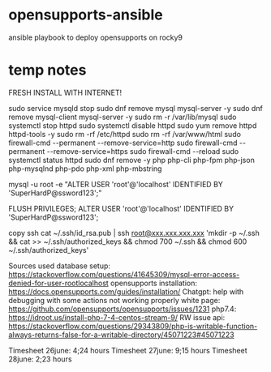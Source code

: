 # opensupports-ansible
ansible playbook to deploy opensupports on rocky9

# temp notes
FRESH INSTALL WITH INTERNET!

sudo service mysqld stop
sudo dnf remove mysql mysql-server -y
sudo dnf remove mysql-client mysql-server -y
sudo rm -r /var/lib/mysql
sudo systemctl stop httpd
sudo systemctl disable httpd
sudo yum remove httpd httpd-tools -y
sudo rm -rf /etc/httpd
sudo rm -rf /var/www/html
sudo firewall-cmd --permanent --remove-service=http
sudo firewall-cmd --permanent --remove-service=https
sudo firewall-cmd --reload
sudo systemctl status httpd
sudo dnf remove -y php php-cli php-fpm php-json php-mysqlnd php-pdo php-xml php-mbstring





mysql -u root -e \"ALTER USER 'root'@'localhost' IDENTIFIED BY 'SuperHardP@ssword123';\"

FLUSH PRIVILEGES;
ALTER USER 'root'@'localhost' IDENTIFIED BY 'SuperHardP@ssword123';

copy ssh 
cat ~/.ssh/id_rsa.pub | ssh root@xxx.xxx.xxx.xxx 'mkdir -p ~/.ssh && cat >> ~/.ssh/authorized_keys && chmod 700 ~/.ssh && chmod 600 ~/.ssh/authorized_keys'

Sources used
database setup: https://stackoverflow.com/questions/41645309/mysql-error-access-denied-for-user-rootlocalhost
opensupports installation: https://docs.opensupports.com/guides/installation/
Chatgpt: help with debugging with some actions not working properly
white page: https://github.com/opensupports/opensupports/issues/1231
php7.4: https://idroot.us/install-php-7-4-centos-stream-9/
RW issue api: https://stackoverflow.com/questions/29343809/php-is-writable-function-always-returns-false-for-a-writable-directory/45071223#45071223


Timesheet 26june: 4;24 hours
Timesheet 27june: 9;15 hours
Timesheet 28june: 2;23 hours